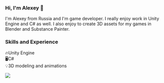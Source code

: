 ### Hi, I'm Alexey 👋

I'm Alexey from Russia and I'm game developer. I really enjoy work in Unity Engine and C# as well. I also enjoy to create 3D assets for my games in Blender and Substance Painter.

### Skills and Experience
:fire:Unity Engine 
<br>:desktop_computer:C#
<br>:bulb:3D modeling and animations

<p align="left">
    <img src="https://skillicons.dev/icons?i=git,unity,cs,ps,blender,idea,visualstudio,linux, bash" />
</p>

<!--![Alexey's GitHub stats](https://github-readme-stats.vercel.app/api?username=leprecode&theme=dark&show_icons=true)-->



